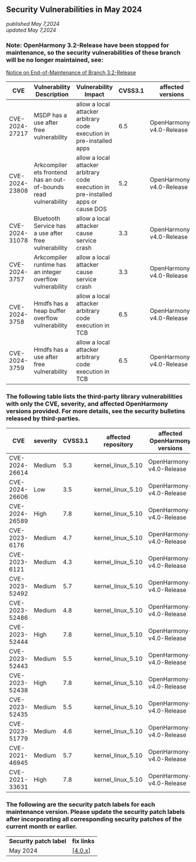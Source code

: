 ## Security Vulnerabilities in May 2024
_published May 7,2024_<br/>
_updated May 7,2024_

### Note: OpenHarmony 3.2-Release have been stopped for maintenance, so the security vulnerabilities of these branch will be no longer maintained, see:

[Notice on End-of-Maintenance of Branch 3.2-Release](https://gitcode.com/openharmony/release-management/blob/master/OpenHarmony%203.2-Release%E5%88%86%E6%94%AF%E5%81%9C%E6%AD%A2%E7%BB%B4%E6%8A%A4%E5%85%AC%E5%91%8A.md)

| CVE | Vulnerability Description | Vulnerability Impact | CVSS3.1 | affected versions | affected projects| fix link |
| -------------- | -------- | -------- | --------------- | ------------ | ------------ | -------- |
| CVE-2024-27217 | MSDP has a use after free vulnerability | allow a local attacker arbitrary code execution in pre-installed apps | 6.5 | OpenHarmony-v4.0-Release | msdp_device_status | [4.0.x](https://gitee.com/openharmony/msdp_device_status/pulls/1407) |
| CVE-2024-23808 | Arkcompiler ets frontend has an out-of-bounds read vulnerability | allow a local attacker arbitrary code execution in pre-installed apps or cause DOS | 5.2 | OpenHarmony-v4.0-Release | arkcompiler_ets_frontend | [4.0.x](https://gitee.com/openharmony/arkcompiler_ets_frontend/pulls/1885) |
| CVE-2024-31078 | Bluetooth Service has a use after free vulnerability | allow a local attacker cause service crash | 3.3    | OpenHarmony-v4.0-Release | communication_bluetooth_service | [4.0.x](https://gitee.com/openharmony/communication_bluetooth_service/pulls/171) |
| CVE-2024-3757  | Arkcompiler runtime has an integer  overflow vulnerability | allow a local attacker cause service crash | 3.3    | OpenHarmony-v4.0-Release | arkcompiler_ets_runtime | [4.0.x](https://gitee.com/openharmony/arkcompiler_ets_runtime/pulls/6395) |
| CVE-2024-3758  | Hmdfs has a heap buffer overflow vulnerability | allow a local attacker arbitrary code execution in TCB      | 6.5 | OpenHarmony-v4.0-Release | kernel_linux_5.10 | [4.0.x](https://gitee.com/openharmony/kernel_linux_5.10/pulls/1282) |
| CVE-2024-3759  | Hmdfs has a use after free vulnerability | allow a local attacker arbitrary code execution in TCB      | 6.5 | OpenHarmony-v4.0-Release | kernel_linux_5.10 | [4.0.x](https://gitee.com/openharmony/kernel_linux_5.10/pulls/1276) |


### The following table lists the third-party library vulnerabilities with only the CVE, severity, and affected OpenHarmony versions provided. For more details, see the security bulletins released by third-parties.

| CVE | severity | CVSS3.1 | affected repository |affected OpenHarmony versions | fix link |
| -------------- | -------- | ------------ |-------------| ------------------------------------------------------------ | ------------------------------------------------------ |
| CVE-2024-26614 | Medium | 5.3 | kernel_linux_5.10  | OpenHarmony-v4.0-Release | [4.0.x](https://gitcode.com/openharmony/kernel_linux_5.10/commit/d1cec119b263daa400eea27001d9f43a24df1d3f) |
| CVE-2024-26606 | Low | 3.5 | kernel_linux_5.10  | OpenHarmony-v4.0-Release | [4.0.x](https://gitcode.com/openharmony/kernel_linux_5.10/commit/a5f26fe6d0e673a24e2d326f8a35058c6f7159f1) |
| CVE-2024-26589 | High | 7.8 | kernel_linux_5.10  | OpenHarmony-v4.0-Release | [4.0.x](https://gitcode.com/openharmony/kernel_linux_5.10/commit/ff5a05fa712893b7c7f0f1dc69ac46439f7689fb) |
| CVE-2023-6176  | Medium | 4.7 | kernel_linux_5.10  | OpenHarmony-v4.0-Release | [4.0.x](https://gitcode.com/openharmony/kernel_linux_5.10/commit/ca9598125115d4dbf5df622ad1cb0dfa38c79883) |
| CVE-2023-6121  | Medium | 4.3 | kernel_linux_5.10  | OpenHarmony-v4.0-Release | [4.0.x](https://gitcode.com/openharmony/kernel_linux_5.10/commit/e993f108d7fd311dc09bc2d912e0829f58a6e7db) |
| CVE-2023-52492 | Medium | 5.7 | kernel_linux_5.10  | OpenHarmony-v4.0-Release | [4.0.x](https://gitcode.com/openharmony/kernel_linux_5.10/pulls/1351) |
| CVE-2023-52486 | Medium | 4.8 | kernel_linux_5.10  | OpenHarmony-v4.0-Release | [4.0.x](https://gitcode.com/openharmony/kernel_linux_5.10/commit/d65f16b3fdd8d6930af4c28e484bdf960e660c4c) |
| CVE-2023-52444 | High | 7.8 | kernel_linux_5.10  | OpenHarmony-v4.0-Release | [4.0.x](https://gitcode.com/openharmony/kernel_linux_5.10/commit/66f1833dc0b5c5327e0fe4adf6a42cb4be7520ad) |
| CVE-2023-52443 | Medium | 5.5 | kernel_linux_5.10  | OpenHarmony-v4.0-Release | [4.0.x](https://gitcode.com/openharmony/kernel_linux_5.10/commit/3b968bce6ae6d8f9c1ce4564ec8596a8fa8a8df3) |
| CVE-2023-52438 | High | 7.8 | kernel_linux_5.10  | OpenHarmony-v4.0-Release | [4.0.x](https://gitcode.com/openharmony/kernel_linux_5.10/commit/557fc8912548bd708dc51b0904adbb1b54f031fc) |
| CVE-2023-52435 | Medium | 5.5 | kernel_linux_5.10  | OpenHarmony-v4.0-Release | [4.0.x](https://gitcode.com/openharmony/kernel_linux_5.10/commit/e822fb171dda91ccb5187a40b179db70db35169d) |
| CVE-2023-51779 | Medium | 4.6 | kernel_linux_5.10  | OpenHarmony-v4.0-Release | [4.0.x](https://gitcode.com/openharmony/kernel_linux_5.10/commit/056f35bf7a49c907881b0a73935edc976352c60b) |
| CVE-2021-46945 | Medium | 5.7 | kernel_linux_5.10  | OpenHarmony-v4.0-Release | [4.0.x](https://gitcode.com/openharmony/kernel_linux_5.10/commit/418a1e473b6b89c0ddfb3cb5cc70ee17fe152391) |0.
| CVE-2021-33631 | High | 7.8 | kernel_linux_5.10  | OpenHarmony-v4.0-Release | [4.0.x](https://gitcode.com/openharmony/kernel_linux_5.10/commit/c30db4415a2527d420d82cd8ddcbea1c423b4aad) |

### The following are the security patch labels for each maintenance version. Please update the security patch labels after incorporating all corresponding security patches of the current month or earlier.

<table>
	<tr>
		<td style="font-weight: bold">Security patch label</td>
		<td style="font-weight: bold">fix links</td>
	</tr>
	<tr>
		<td rowspan="3">May 2024</td>
		<td><a href="https://gitee.com/openharmony/startup_init/pulls/2728">[4.0.x]</a></td>
	</tr>
</table>